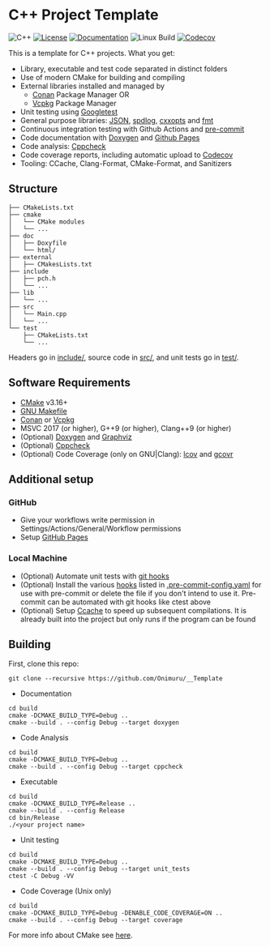 # C++ Project Template

![C++](https://img.shields.io/badge/C%2B%2B-11%2F14%2F17%2F20%2F23-blue)
[![License](https://camo.githubusercontent.com/890acbdcb87868b382af9a4b1fac507b9659d9bf/68747470733a2f2f696d672e736869656c64732e696f2f62616467652f6c6963656e73652d4d49542d626c75652e737667)](./LICENSE)
[![Documentation](https://svgshare.com/i/vaA.svg)](https://onimuru.github.io/__Template/)
![Linux Build](https://github.com/Onimuru/__Template/workflows/Ubuntu%20CI/badge.svg)
[![Codecov](https://codecov.io/gh/Onimuru/__Template/branch/master/graph/badge.svg?token=Z2CFXJ9IGL)](https://codecov.io/gh/Onimuru/__Template)


This is a template for C++ projects. What you get:

- Library, executable and test code separated in distinct folders
- Use of modern CMake for building and compiling
- External libraries installed and managed by
  - [Conan](https://conan.io/) Package Manager OR
  - [Vcpkg](https://github.com/microsoft/vcpkg) Package Manager
- Unit testing using [Googletest](https://github.com/google/googletest)
- General purpose libraries: [JSON](https://github.com/nlohmann/json), [spdlog](https://github.com/gabime/spdlog), [cxxopts](https://github.com/jarro2783/cxxopts) and [fmt](https://github.com/fmtlib/fmt)
- Continuous integration testing with Github Actions and [pre-commit](https://pre-commit.com/)
- Code documentation with [Doxygen](https://doxygen.nl/) and [Github Pages](https://onimuru.github.io/__Template/)
- Code analysis: [Cppcheck](https://sourceforge.net/p/cppcheck/wiki/Home/)
- Code coverage reports, including automatic upload to [Codecov](https://codecov.io)
- Tooling: CCache, Clang-Format, CMake-Format, and Sanitizers

## Structure

``` text
├── CMakeLists.txt
├── cmake
│   └── CMake modules
│   └── ...
├── doc
│   ├── Doxyfile
│   └── html/
├── external
│   ├── CMakesLists.txt
├── include
│   ├── pch.h
│   └── ...
├── lib
│   └── ...
├── src
│   └── Main.cpp
│   └── ...
└── test
    ├── CMakeLists.txt
    └── ...
```

Headers go in [include/](include/), source code in [src/](src/), and unit tests go in [test/](test/).

## Software Requirements

- [CMake](https://cmake.org/download/) v3.16+
- [GNU Makefile](https://ftp.gnu.org/gnu/make/)
- [Conan](https://conan.io/downloads.html) or [Vcpkg](https://vcpkg.io/en/getting-started)
- MSVC 2017 (or higher), G++9 (or higher), Clang++9 (or higher)
- (Optional) [Doxygen](https://www.doxygen.nl/download.html) and [Graphviz](https://graphviz.org/download/)
- (Optional) [Cppcheck](https://cppcheck.sourceforge.io/)
- (Optional) Code Coverage (only on GNU|Clang): [lcov](https://pypi.org/project/lcov/) and [gcovr](https://gcovr.com/en/stable/installation.html)

## Additional setup

### GitHub

- Give your workflows write permission in Settings/Actions/General/Workflow permissions
- Setup [GitHub Pages](https://docs.github.com/en/pages/quickstart)

### Local Machine

- (Optional) Automate unit tests with [git hooks](https://www.redhat.com/sysadmin/git-hooks)
- (Optional) Install the various [hooks](https://pre-commit.com/hooks.html) listed in [.pre-commit-config.yaml](.pre-commit-config.yaml) for use with pre-commit or delete the file if you don't intend to use it. Pre-commit can be automated with git hooks like ctest above
- (Optional) Setup [Ccache](https://ccache.dev/) to speed up subsequent compilations. It is already built into the project but only runs if the program can be found

## Building

First, clone this repo:

```shell
git clone --recursive https://github.com/Onimuru/__Template
```

- Documentation

```shell
cd build
cmake -DCMAKE_BUILD_TYPE=Debug ..
cmake --build . --config Debug --target doxygen
```

- Code Analysis

```shell
cd build
cmake -DCMAKE_BUILD_TYPE=Debug ..
cmake --build . --config Debug --target cppcheck
```

- Executable

```shell
cd build
cmake -DCMAKE_BUILD_TYPE=Release ..
cmake --build . --config Release
cd bin/Release
./<your project name>
```

- Unit testing

```shell
cd build
cmake -DCMAKE_BUILD_TYPE=Debug ..
cmake --build . --config Debug --target unit_tests
ctest -C Debug -VV
```

- Code Coverage (Unix only)

```shell
cd build
cmake -DCMAKE_BUILD_TYPE=Debug -DENABLE_CODE_COVERAGE=ON ..
cmake --build . --config Debug --target coverage
```

For more info about CMake see [here](./README_cmake.md).
